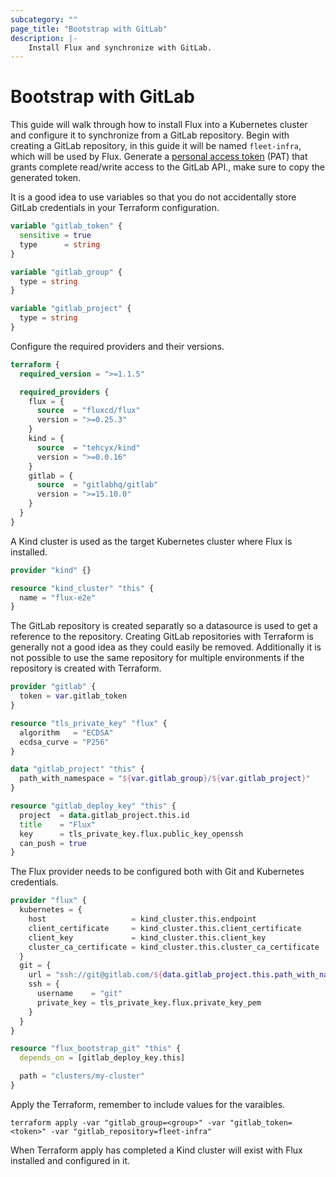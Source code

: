 ```yaml
---
subcategory: ""
page_title: "Bootstrap with GitLab"
description: |-
    Install Flux and synchronize with GitLab.
---
```


# Bootstrap with GitLab

This guide will walk through how to install Flux into a Kubernetes cluster and configure it to synchronize from a GitLab repository. Begin with creating a GitLab repository, in this guide it will be named `fleet-infra`, which will be used by Flux.
Generate a [personal access token](https://docs.gitlab.com/ee/user/profile/personal_access_tokens.html) (PAT) that grants complete read/write access to the GitLab API., make sure to copy the generated token.

It is a good idea to use variables so that you do not accidentally store GitLab credentials in your Terraform configuration.

```terraform
variable "gitlab_token" {
  sensitive = true
  type      = string
}

variable "gitlab_group" {
  type = string
}

variable "gitlab_project" {
  type = string
}
```

Configure the required providers and their versions.

```terraform
terraform {
  required_version = ">=1.1.5"

  required_providers {
    flux = {
      source  = "fluxcd/flux"
      version = ">=0.25.3"
    }
    kind = {
      source  = "tehcyx/kind"
      version = ">=0.0.16"
    }
    gitlab = {
      source  = "gitlabhq/gitlab"
      version = ">=15.10.0"
    }
  }
}
```

A Kind cluster is used as the target Kubernetes cluster where Flux is installed.

```terraform
provider "kind" {}

resource "kind_cluster" "this" {
  name = "flux-e2e"
}
```

The GitLab repository is created separatly so a datasource is used to get a reference to the repository. Creating GitLab repositories with Terraform is generally not a good idea as they could easily be removed. Additionally it is not possible to use the same repository for multiple environments if the repository is created with Terraform.
	
```terraform
provider "gitlab" {
  token = var.gitlab_token
}

resource "tls_private_key" "flux" {
  algorithm   = "ECDSA"
  ecdsa_curve = "P256"
}

data "gitlab_project" "this" {
  path_with_namespace = "${var.gitlab_group}/${var.gitlab_project}"
}

resource "gitlab_deploy_key" "this" {
  project  = data.gitlab_project.this.id
  title    = "Flux"
  key      = tls_private_key.flux.public_key_openssh
  can_push = true
}
```

The Flux provider needs to be configured both with Git and Kubernetes credentials. 

```terraform
provider "flux" {
  kubernetes = {
    host                   = kind_cluster.this.endpoint
    client_certificate     = kind_cluster.this.client_certificate
    client_key             = kind_cluster.this.client_key
    cluster_ca_certificate = kind_cluster.this.cluster_ca_certificate
  }
  git = {
    url = "ssh://git@gitlab.com/${data.gitlab_project.this.path_with_namespace}.git"
    ssh = {
      username    = "git"
      private_key = tls_private_key.flux.private_key_pem
    }
  }
}

resource "flux_bootstrap_git" "this" {
  depends_on = [gitlab_deploy_key.this]

  path = "clusters/my-cluster"
}
```

Apply the Terraform, remember to include values for the varaibles.

```hcl
terraform apply -var "gitlab_group=<group>" -var "gitlab_token=<token>" -var "gitlab_repository=fleet-infra"
```

When Terraform apply has completed a Kind cluster will exist with Flux installed and configured in it.
